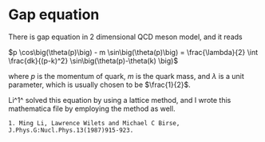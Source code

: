 # Gap equation

 There is gap equation in 2 dimensional QCD meson model, and it reads

$p \cos\big(\theta(p)\big) - m \sin\big(\theta(p)\big) = \frac{\lambda}{2} \int \frac{dk}{(p-k)^2} \sin\big(\theta(p)-\theta(k) \big)$

where $p$ is the momentum of quark, $m$ is the quark mass, and $\lambda$ is a unit parameter, which is usually chosen to be $\frac{1}{2}$.

 Li^1^ solved this equation by using a lattice method, and I wrote this mathematica file by employing the method as well.

`1. Ming Li, Lawrence Wilets and Michael C Birse, J.Phys.G:Nucl.Phys.13(1987)915-923. `
